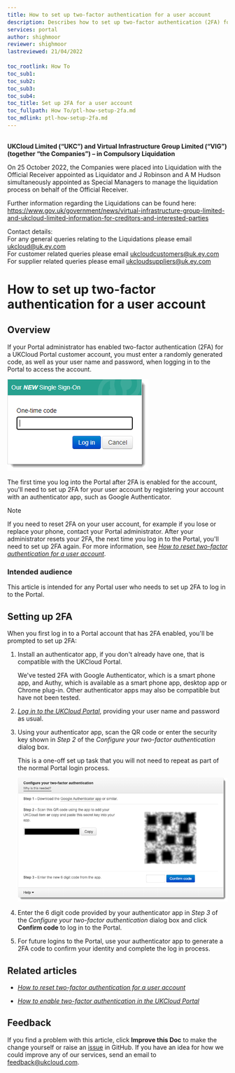```yaml
---
title: How to set up two-factor authentication for a user account
description: Describes how to set up two-factor authentication (2FA) for a user account
services: portal
author: shighmoor
reviewer: shighmoor
lastreviewed: 21/04/2022

toc_rootlink: How To
toc_sub1:
toc_sub2:
toc_sub3:
toc_sub4:
toc_title: Set up 2FA for a user account
toc_fullpath: How To/ptl-how-setup-2fa.md
toc_mdlink: ptl-how-setup-2fa.md
---
```


<br>**UKCloud Limited (“UKC”) and Virtual Infrastructure Group Limited (“VIG”) (together “the Companies”) – in Compulsory Liquidation**

On 25 October 2022, the Companies were placed into Liquidation with the Official Receiver appointed as Liquidator and J Robinson and A M Hudson simultaneously appointed as Special Managers to manage the liquidation process on behalf of the Official Receiver.

Further information regarding the Liquidations can be found here: <https://www.gov.uk/government/news/virtual-infrastructure-group-limited-and-ukcloud-limited-information-for-creditors-and-interested-parties>

Contact details:<br>
For any general queries relating to the Liquidations please email <ukcloud@uk.ey.com><br>
For customer related queries please email <ukcloudcustomers@uk.ey.com><br>
For supplier related queries please email <ukcloudsuppliers@uk.ey.com>

# How to set up two-factor authentication for a user account

## Overview

If your Portal administrator has enabled two-factor authentication (2FA) for a UKCloud Portal customer account, you must enter a randomly generated code, as well as your user name and password, when logging in to the Portal to access the account.

![Two-Factor Authentication dialog box in the UKCloud Portal](images/ptl-2fa.png)

The first time you log into the Portal after 2FA is enabled for the account, you'll need to set up 2FA for your user account by registering your account with an authenticator app, such as Google Authenticator.

> [!NOTE]
> If you need to reset 2FA on your user account, for example if you lose or replace your phone, contact your Portal administrator. After your administrator resets your 2FA, the next time you log in to the Portal, you'll need to set up 2FA again. For more information, see [*How to reset two-factor authentication for a user account*](ptl-how-reset-2fa.md).

### Intended audience

This article is intended for any Portal user who needs to set up 2FA to log in to the Portal.

## Setting up 2FA

When you first log in to a Portal account that has 2FA enabled, you'll be prompted to set up 2FA:

1. Install an authenticator app, if you don't already have one, that is compatible with the UKCloud Portal.

   We've tested 2FA with Google Authenticator, which is a smart phone app, and Authy, which is available as a smart phone app, desktop app or Chrome plug-in. Other authenticator apps may also be compatible but have not been tested.

2. [*Log in to the UKCloud Portal*](ptl-gs.md#logging-in-to-the-ukcloud-portal), providing your user name and password as usual.

3. Using your authenticator app, scan the QR code or enter the security key shown in *Step 2* of the *Configure your two-factor authentication* dialog box.

   This is a one-off set up task that you will not need to repeat as part of the normal Portal login process.

   ![Configure your two-factor authentication dialog box](images/ptl-2fa-setup.png)

4. Enter the 6 digit code provided by your authenticator app in *Step 3* of the *Configure your two-factor authentication* dialog box and click **Confirm code** to log in to the Portal.

5. For future logins to the Portal, use your authenticator app to generate a 2FA code to confirm your identity and complete the log in process.

## Related articles

- [*How to reset two-factor authentication for a user account*](ptl-how-reset-2fa.md)

- [*How to enable two-factor authentication in the UKCloud Portal*](ptl-how-enable-2fa.md)

## Feedback

If you find a problem with this article, click **Improve this Doc** to make the change yourself or raise an [issue](https://github.com/UKCloud/documentation/issues) in GitHub. If you have an idea for how we could improve any of our services, send an email to <feedback@ukcloud.com>.
